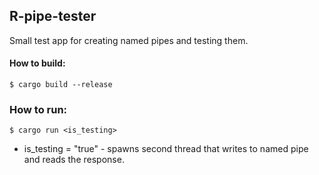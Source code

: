 ## R-pipe-tester
Small test app for creating named pipes and testing them.
#### How to build:
`$ cargo build --release`

### How to run:
`$ cargo run <is_testing>`
 * is_testing = "true" - spawns second thread that writes to named pipe and reads the response.
